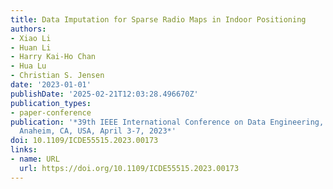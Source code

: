 ```yaml
---
title: Data Imputation for Sparse Radio Maps in Indoor Positioning
authors:
- Xiao Li
- Huan Li
- Harry Kai-Ho Chan
- Hua Lu
- Christian S. Jensen
date: '2023-01-01'
publishDate: '2025-02-21T12:03:28.496670Z'
publication_types:
- paper-conference
publication: '*39th IEEE International Conference on Data Engineering, ICDE 2023,
  Anaheim, CA, USA, April 3-7, 2023*'
doi: 10.1109/ICDE55515.2023.00173
links:
- name: URL
  url: https://doi.org/10.1109/ICDE55515.2023.00173
---
```


